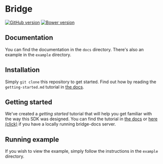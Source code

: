 Bridge
======

[![GitHub version](https://badge.fury.io/gh/islive-io%2Fbridge.svg)](http://badge.fury.io/gh/islive-io%2Fbridge) [![Bower version](https://badge.fury.io/bo/islive.io-bridge.svg)](http://badge.fury.io/bo/islive.io-bridge)

Documentation
-------------
You can find the documentation in the `docs` directory. There's also an example in the `example` directory.

Installation
------------
Simply `git clone` this repository to get started. Find out how by reading the `getting-started.md` tutorial in [the docs](http://islive.io/#!tutorial/getting-started.md).

Getting started
---------------
We've created a _getting started_ tutorial that will help you get familiar with the way this SDK was designed.
You can find the tutorial in [the docs](http://islive.io/#!tutorial/getting-started.md) or [here (click)](http://127.0.0.1:8080/#!tutorial/getting-started.md) if you have a locally running bridge-docs server.

Running example
-----------------------
If you wish to view the example, simply follow the instructions in the `example` directory.
